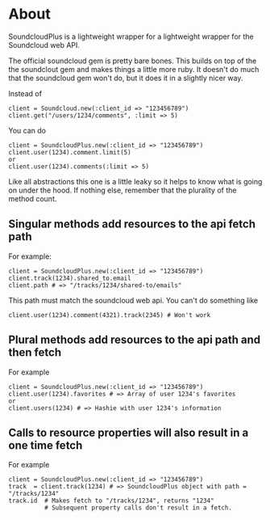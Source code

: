 About
=====

SoundcloudPlus is a lightweight wrapper for a lightweight wrapper for the Soundcloud web API. 

The official soundcloud gem is pretty bare bones. This builds on top of the the soundclout gem and makes things a little more ruby. It doesn't do much that the soundcloud gem won't do, but it does it in a slightly nicer way.

Instead of 

    client = Soundcloud.new(:client_id => "123456789")
    client.get("/users/1234/comments", :limit => 5)
    
You can do

    client = SoundcloudPlus.new(:client_id => "123456789")
    client.user(1234).comment.limit(5)
    or
    client.user(1234).comments(:limit => 5)

Like all abstractions this one is a little leaky so it helps to know what is going on under the hood. If nothing else, remember that the plurality of the method count.

## Singular methods add resources to the api fetch path

For example:

    client = SoundcloudPlus.new(:client_id => "123456789")
    client.track(1234).shared_to.email 
    client.path # => "/tracks/1234/shared-to/emails"
   
This path must match the soundcloud web api. You can't do something like

    client.user(1234).comment(4321).track(2345) # Won't work
   
## Plural methods add resources to the api path and then fetch

For example

    client = SoundcloudPlus.new(:client_id => "123456789")
    client.user(1234).favorites # => Array of user 1234's favorites
    or
    client.users(1234) # => Hashie with user 1234's information

## Calls to resource properties will also result in a one time fetch

For example

    client = SoundcloudPlus.new(:client_id => "123456789")
    track  = client.track(1234) # => SoundcloudPlus object with path = "/tracks/1234"
    track.id  # Makes fetch to "/tracks/1234", returns "1234" 
              # Subsequent property calls don't result in a fetch.


